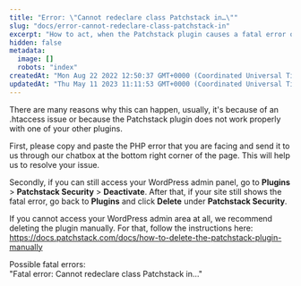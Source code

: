 ```yaml
---
title: "Error: \"Cannot redeclare class Patchstack in…\""
slug: "docs/error-cannot-redeclare-class-patchstack-in"
excerpt: "How to act, when the Patchstack plugin causes a fatal error on your site"
hidden: false
metadata: 
  image: []
  robots: "index"
createdAt: "Mon Aug 22 2022 12:50:37 GMT+0000 (Coordinated Universal Time)"
updatedAt: "Thu May 11 2023 11:11:53 GMT+0000 (Coordinated Universal Time)"
---
```

There are many reasons why this can happen, usually, it's because of an .htaccess issue or because the Patchstack plugin does not work properly with one of your other plugins.

First, please copy and paste the PHP error that you are facing and send it to us through our chatbox at the bottom right corner of the page. This will help us to resolve your issue.

Secondly, if you can still access your WordPress admin panel, go to **Plugins** > **Patchstack Security** > **Deactivate**. After that, if your site still shows the fatal error, go back to **Plugins** and click **Delete** under **Patchstack Security**.

If you cannot access your WordPress admin area at all, we recommend deleting the plugin manually. For that, follow the instructions here: <https://docs.patchstack.com/docs/how-to-delete-the-patchstack-plugin-manually>

Possible fatal errors:  
"Fatal error: Cannot redeclare class Patchstack in…"

